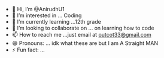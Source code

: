 - 👋 Hi, I’m @AnirudhU1
- 👀 I’m interested in ... Coding
- 🌱 I’m currently learning ...12th grade
- 💞️ I’m looking to collaborate on ... on learning how to code
- 📫 How to reach me ...just email at outcot33@gmail.com
- 😄 Pronouns: ...  idk what these are but I am A Straight MAN
- ⚡ Fun fact: ...

<!---
AnirudhU1/AnirudhU1 is a ✨ special ✨ repository because its `README.md` (this file) appears on your GitHub profile.
You can click the Preview link to take a look at your changes.
--->
